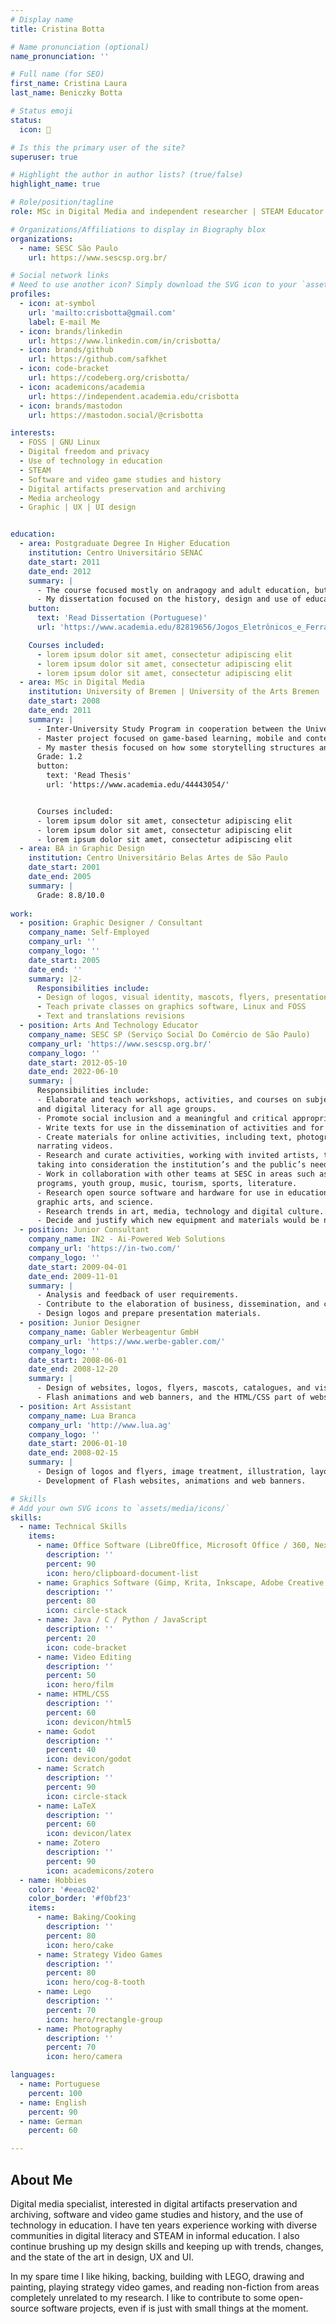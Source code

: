 ```yaml
---
# Display name
title: Cristina Botta

# Name pronunciation (optional)
name_pronunciation: ''

# Full name (for SEO)
first_name: Cristina Laura
last_name: Beniczky Botta

# Status emoji
status:
  icon: 🌿

# Is this the primary user of the site?
superuser: true

# Highlight the author in author lists? (true/false)
highlight_name: true

# Role/position/tagline
role: MSc in Digital Media and independent researcher | STEAM Educator | Graphic Designer

# Organizations/Affiliations to display in Biography blox
organizations:
  - name: SESC São Paulo
    url: https://www.sescsp.org.br/

# Social network links
# Need to use another icon? Simply download the SVG icon to your `assets/media/icons/` folder.
profiles:
  - icon: at-symbol
    url: 'mailto:crisbotta@gmail.com'
    label: E-mail Me
  - icon: brands/linkedin
    url: https://www.linkedin.com/in/crisbotta/
  - icon: brands/github
    url: https://github.com/safkhet
  - icon: code-bracket
    url: https://codeberg.org/crisbotta/
  - icon: academicons/academia
    url: https://independent.academia.edu/crisbotta
  - icon: brands/mastodon
    url: https://mastodon.social/@crisbotta

interests:
  - FOSS | GNU Linux
  - Digital freedom and privacy
  - Use of technology in education
  - STEAM
  - Software and video game studies and history
  - Digital artifacts preservation and archiving
  - Media archeology
  - Graphic | UX | UI design


education:
  - area: Postgraduate Degree In Higher Education
    institution: Centro Universitário SENAC
    date_start: 2011
    date_end: 2012
    summary: |
      - The course focused mostly on andragogy and adult education, but pedagogy was also discussed and used as a base for teaching techniques comparisons.
      - My dissertation focused on the history, design and use of educational software and games, and on the creation and implementation of a postgraduate course to teach educational game design.
    button:
      text: 'Read Dissertation (Portuguese)'
      url: 'https://www.academia.edu/82819656/Jogos_Eletrônicos_e_Ferramentas_de_Criação_para_Educação'

    Courses included:
      - lorem ipsum dolor sit amet, consectetur adipiscing elit
      - lorem ipsum dolor sit amet, consectetur adipiscing elit
      - lorem ipsum dolor sit amet, consectetur adipiscing elit
  - area: MSc in Digital Media
    institution: University of Bremen | University of the Arts Bremen | Universitiy of Applied Sciences Bremen | Universitiy of Applied Sciences Bremerhaven
    date_start: 2008
    date_end: 2011
    summary: |
      - Inter-University Study Program in cooperation between the University of Bremen, University of the Arts Bremen, and Universities of Applied Sciences Bremen and Bremerhaven.
      - Master project focused on game-based learning, mobile and context aware games, and interaction design.
      - My master thesis focused on how some storytelling structures and the limitations of simulations affect how video games are designed and played.
      Grade: 1.2
      button:
        text: 'Read Thesis'
        url: 'https://www.academia.edu/44443054/'


      Courses included:
      - lorem ipsum dolor sit amet, consectetur adipiscing elit
      - lorem ipsum dolor sit amet, consectetur adipiscing elit
      - lorem ipsum dolor sit amet, consectetur adipiscing elit
  - area: BA in Graphic Design
    institution: Centro Universitário Belas Artes de São Paulo
    date_start: 2001
    date_end: 2005
    summary: |
      Grade: 8.8/10.0
     
work:
  - position: Graphic Designer / Consultant
    company_name: Self-Employed
    company_url: ''
    company_logo: ''
    date_start: 2005
    date_end: ''
    summary: |2-
      Responsibilities include:
      - Design of logos, visual identity, mascots, flyers, presentation materials and websites. Photography processing/treatment and illustrations.
      - Teach private classes on graphics software, Linux and FOSS
      - Text and translations revisions
  - position: Arts And Technology Educator
    company_name: SESC SP (Serviço Social Do Comércio de São Paulo)
    company_url: 'https://www.sescsp.org.br/'
    company_logo: ''
    date_start: 2012-05-10
    date_end: 2022-06-10
    summary: |
      Responsibilities include:
      - Elaborate and teach workshops, activities, and courses on subjects related to arts, culture, technology,
      and digital literacy for all age groups.
      - Promote social inclusion and a meaningful and critical appropriation of the use of technology.
      - Write texts for use in the dissemination of activities and for the SESC website.
      - Create materials for online activities, including text, photography and graphics, and editing and
      narrating videos.
      - Research and curate activities, working with invited artists, teachers, and specialists to adapt them
      taking into consideration the institution’s and the public’s needs.
      - Work in collaboration with other teams at SESC in areas such as social development, after school
      programs, youth group, music, tourism, sports, literature.
      - Research open source software and hardware for use in education, digital literacy, digital fabrication,
      graphic arts, and science.
      - Research trends in art, media, technology and digital culture.
      - Decide and justify which new equipment and materials would be needed and acquired.
  - position: Junior Consultant
    company_name: IN2 - Ai-Powered Web Solutions
    company_url: 'https://in-two.com/'
    company_logo: ''
    date_start: 2009-04-01
    date_end: 2009-11-01
    summary: |
      - Analysis and feedback of user requirements.
      - Contribute to the elaboration of business, dissemination, and communication plans.
      - Design logos and prepare presentation materials.
  - position: Junior Designer
    company_name: Gabler Werbeagentur GmbH
    company_url: 'https://www.werbe-gabler.com/'
    company_logo: ''
    date_start: 2008-06-01
    date_end: 2008-12-20
    summary: |
      - Design of websites, logos, flyers, mascots, catalogues, and visual identity.
      - Flash animations and web banners, and the HTML/CSS part of websites.
  - position: Art Assistant
    company_name: Lua Branca
    company_url: 'http://www.lua.ag'
    company_logo: ''
    date_start: 2006-01-10
    date_end: 2008-02-15
    summary: |
      - Design of logos and flyers, image treatment, illustration, layout.
      - Development of Flash websites, animations and web banners.

# Skills
# Add your own SVG icons to `assets/media/icons/`
skills:
  - name: Technical Skills
    items:
      - name: Office Software (LibreOffice, Microsoft Office / 360, Nextcloud)
        description: ''
        percent: 90
        icon: hero/clipboard-document-list
      - name: Graphics Software (Gimp, Krita, Inkscape, Adobe Creative Suite)
        description: ''
        percent: 80
        icon: circle-stack
      - name: Java / C / Python / JavaScript
        description: ''
        percent: 20
        icon: code-bracket
      - name: Video Editing
        description: ''
        percent: 50
        icon: hero/film
      - name: HTML/CSS
        description: ''
        percent: 60
        icon: devicon/html5
      - name: Godot
        description: ''
        percent: 40
        icon: devicon/godot
      - name: Scratch
        description: ''
        percent: 90
        icon: circle-stack
      - name: LaTeX
        description: ''
        percent: 60
        icon: devicon/latex
      - name: Zotero
        description: ''
        percent: 90
        icon: academicons/zotero
  - name: Hobbies
    color: '#eeac02'
    color_border: '#f0bf23'
    items:
      - name: Baking/Cooking
        description: ''
        percent: 80
        icon: hero/cake
      - name: Strategy Video Games
        description: ''
        percent: 80
        icon: hero/cog-8-tooth
      - name: Lego
        description: ''
        percent: 70
        icon: hero/rectangle-group
      - name: Photography
        description: ''
        percent: 70
        icon: hero/camera

languages:
  - name: Portuguese
    percent: 100
  - name: English
    percent: 90
  - name: German
    percent: 60

---
```


## About Me

Digital media specialist, interested in digital artifacts preservation and archiving, software and video game studies and history, and the use of technology in education. I have ten years experience working with diverse communities in digital literacy and STEAM in informal education. I also continue brushing up my design skills and keeping up with trends, changes, and the state of the art in design, UX and UI.

In my spare time I like hiking, backing, building with LEGO, drawing and painting, playing strategy video games, and reading non-fiction from areas completely unrelated to my research. I like to contribute to some open-source software projects, even if is just with small things at the moment.
